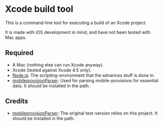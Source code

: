 Xcode build tool
================

This is a command-line tool for executing a build of an Xcode project.

It is made with iOS development in mind, and have not been tested with Mac apps.


Required
--------

-   A Mac (nothing else can run Xcode anyway).
-   Xcode (tested against Xcode 4.5 only).
-   [Node.js](https://nodejs.org): The scripting-environment that the advances
    stuff is done in.
-   [mobileprovisionParser](https://github.com/sharpland/mobileprovisionParser):
    Used for parsing mobile-provisions for essential data. It should be
    installed in the path.


Credits
-------

-   [mobileprovisionParser](https://github.com/sharpland/mobileprovisionParser):
    The original test-version relies on this project. It should be installed in
    the path.
